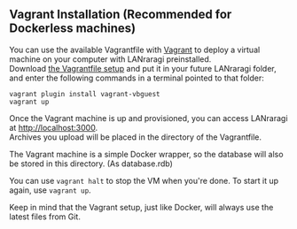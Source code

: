 ## Vagrant Installation (Recommended for Dockerless machines)

You can use the available Vagrantfile with [Vagrant](https://www.vagrantup.com/downloads.html) to deploy a virtual machine on your computer with LANraragi preinstalled.  
Download [the Vagrantfile setup](https://github.com/Difegue/LANraragi/raw/master/tools/VagrantSetup) and put it in your future LANraragi folder, and enter the following commands in a terminal pointed to that folder:
```
vagrant plugin install vagrant-vbguest
vagrant up
```
Once the Vagrant machine is up and provisioned, you can access LANraragi at [http://localhost:3000](http://localhost:3000).  
Archives you upload will be placed in the directory of the Vagrantfile.  

The Vagrant machine is a simple Docker wrapper, so the database will also be stored in this directory. (As database.rdb)

You can use `` vagrant halt `` to stop the VM when you're done. To start it up again, use `` vagrant up ``.

Keep in mind that the Vagrant setup, just like Docker, will always use the latest files from Git.